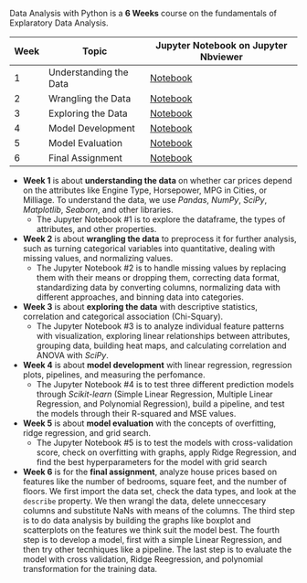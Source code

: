 Data Analysis with Python is a **6 Weeks** course on the fundamentals of Explaratory Data Analysis.

| Week | Topic |Jupyter Notebook on Jupyter Nbviewer |
| ------ | ------ | ------ |
| 1 | Understanding the Data | [Notebook](https://nbviewer.jupyter.org/github/dtemir/data-science-IBM/blob/main/analysis/Understanding_Data.ipynb) |
| 2 | Wrangling the Data | [Notebook](https://nbviewer.jupyter.org/github/dtemir/data-science-IBM/blob/main/analysis/Wrangling_Data.ipynb) |
| 3 | Exploring the Data | [Notebook](https://nbviewer.jupyter.org/github/dtemir/data-science-IBM/blob/main/analysis/Exploring_Data.ipynb) |
| 4 | Model Development | [Notebook](https://nbviewer.jupyter.org/github/dtemir/data-science-IBM/blob/main/analysis/Model_Development.ipynb) |
| 5 | Model Evaluation | [Notebook](https://nbviewer.jupyter.org/github/dtemir/data-science-IBM/blob/main/analysis/Model_Evaluation.ipynb) |
| 6 | Final Assignment | [Notebook](https://nbviewer.jupyter.org/github/dtemir/data-science-IBM/blob/main/analysis/Final_Assignment.ipynb) |
* **Week 1** is about **understanding the data** on whether car prices depend on the attributes like Engine Type, Horsepower, MPG in Cities, or Milliage. To understand the data, we use *Pandas*, *NumPy*, *SciPy*, *Matplotlib*, *Seaborn*, and other libraries.
    * The Jupyter Notebook #1 is to explore the dataframe, the types of attributes, and other properties.
* **Week 2** is about **wrangling the data** to preprocess it for further analysis, such as turning categorical variables into quantitative, dealing with missing values, and normalizing values. 
    * The Jupyter Notebook #2 is to handle missing values by replacing them with their means or dropping them, correcting data format, standardizing data by converting columns, normalizing data with different approaches, and binning data into categories. 
* **Week 3** is about **exploring the data** with descriptive statistics, correlation and categorical association (Chi-Squary). 
    * The Jupyter Notebook #3 is to analyze individual feature patterns with visualization, exploring linear relationships between attributes, grouping data, building heat maps, and calculating correlation and ANOVA with *SciPy*.
* **Week 4** is about **model development** with linear regression, regression plots, pipelines, and measuring the perfomance.
    * The Jupyter Notebook #4 is to test three different prediction models through *Scikit-learn* (Simple Linear Regression, Multiple Linear Regression, and Polynomial Regression), build a pipeline, and test the models through their R-squared and MSE values.
* **Week 5** is about **model evaluation** with the concepts of overfitting, ridge regression, and grid search. 
    * The Jupyter Notebook #5 is to test the models with cross-validation score, check on overfitting with graphs, apply Ridge Regression, and find the best hyperparameters for the model with grid search
* **Week 6** is for the **final assignment**, analyze house prices based on features like the number of bedrooms, square feet, and the number of floors. We first import the data set, check the data types, and look at the <code>describe</code> property. We then wrangl the data, delete unneccesary columns and substitute NaNs with means of the columns. The third step is to do data analysis by building the graphs like boxplot and scatterplots on the features we think suit the model best. The fourth step is to develop a model, first with a simple Linear Regression, and then try other tecnhiques like a pipeline. The last step is to evaluate the model with cross validation, Ridge Reegression, and polynomial transformation for the training data.